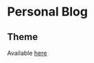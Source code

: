 # Personal Blog

## Theme

Available [here](https://github.com/jekyll/minima/blob/master/README.md)
